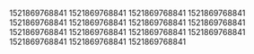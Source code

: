 1521869768841
1521869768841
1521869768841
1521869768841
1521869768841
1521869768841
1521869768841
1521869768841
1521869768841
1521869768841
1521869768841
1521869768841
1521869768841
1521869768841
1521869768841